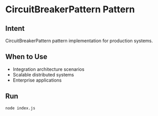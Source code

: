 # CircuitBreakerPattern Pattern

## Intent
CircuitBreakerPattern pattern implementation for production systems.

## When to Use
- Integration architecture scenarios
- Scalable distributed systems
- Enterprise applications

## Run
```bash
node index.js
```
